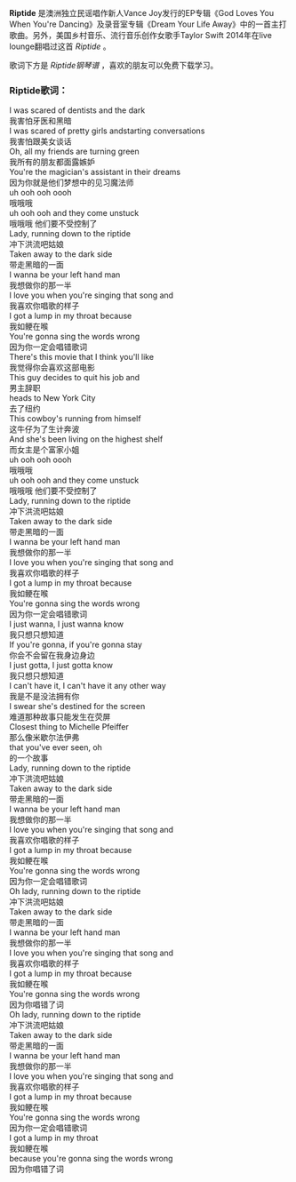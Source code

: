 

**Riptide** 是澳洲独立民谣唱作新人Vance Joy发行的EP专辑《God Loves You When You're
Dancing》及录音室专辑《Dream Your Life Away》中的一首主打歌曲。另外，美国乡村音乐、流行音乐创作女歌手Taylor Swift
2014年在live lounge翻唱过这首 _Riptide_ 。

  
歌词下方是 _Riptide钢琴谱_ ，喜欢的朋友可以免费下载学习。

### Riptide歌词：

I was scared of dentists and the dark  
我害怕牙医和黑暗  
I was scared of pretty girls andstarting conversations  
我害怕跟美女谈话  
Oh, all my friends are turning green  
我所有的朋友都面露嫉妒  
You're the magician's assistant in their dreams  
因为你就是他们梦想中的见习魔法师  
uh ooh ooh oooh  
哦哦哦  
uh ooh ooh and they come unstuck  
哦哦哦 他们要不受控制了  
Lady, running down to the riptide  
冲下洪流吧姑娘  
Taken away to the dark side  
带走黑暗的一面  
I wanna be your left hand man  
我想做你的那一半  
I love you when you're singing that song and  
我喜欢你唱歌的样子  
I got a lump in my throat because  
我如鲠在喉  
You're gonna sing the words wrong  
因为你一定会唱错歌词  
There's this movie that I think you'll like  
我觉得你会喜欢这部电影  
This guy decides to quit his job and  
男主辞职  
heads to New York City  
去了纽约  
This cowboy's running from himself  
这牛仔为了生计奔波  
And she's been living on the highest shelf  
而女主是个富家小姐  
uh ooh ooh oooh  
哦哦哦  
uh ooh ooh and they come unstuck  
哦哦哦 他们要不受控制了  
Lady, running down to the riptide  
冲下洪流吧姑娘  
Taken away to the dark side  
带走黑暗的一面  
I wanna be your left hand man  
我想做你的那一半  
I love you when you're singing that song and  
我喜欢你唱歌的样子  
I got a lump in my throat because  
我如鲠在喉  
You're gonna sing the words wrong  
因为你一定会唱错歌词  
I just wanna, I just wanna know  
我只想只想知道  
If you're gonna, if you're gonna stay  
你会不会留在我身边身边  
I just gotta, I just gotta know  
我只想只想知道  
I can't have it, I can't have it any other way  
我是不是没法拥有你  
I swear she's destined for the screen  
难道那种故事只能发生在荧屏  
Closest thing to Michelle Pfeiffer  
那么像米歇尔法伊弗  
that you've ever seen, oh  
的一个故事  
Lady, running down to the riptide  
冲下洪流吧姑娘  
Taken away to the dark side  
带走黑暗的一面  
I wanna be your left hand man  
我想做你的那一半  
I love you when you're singing that song and  
我喜欢你唱歌的样子  
I got a lump in my throat because  
我如鲠在喉  
You're gonna sing the words wrong  
因为你一定会唱错歌词  
Oh lady, running down to the riptide  
冲下洪流吧姑娘  
Taken away to the dark side  
带走黑暗的一面  
I wanna be your left hand man  
我想做你的那一半  
I love you when you're singing that song and  
我喜欢你唱歌的样子  
I got a lump in my throat because  
我如鲠在喉  
You're gonna sing the words wrong  
因为你唱错了词  
Oh lady, running down to the riptide  
冲下洪流吧姑娘  
Taken away to the dark side  
带走黑暗的一面  
I wanna be your left hand man  
我想做你的那一半  
I love you when you're singing that song and  
我喜欢你唱歌的样子  
I got a lump in my throat because  
我如鲠在喉  
You're gonna sing the words wrong  
因为你一定会唱错歌词  
I got a lump in my throat  
我如鲠在喉  
because you're gonna sing the words wrong  
因为你唱错了词


